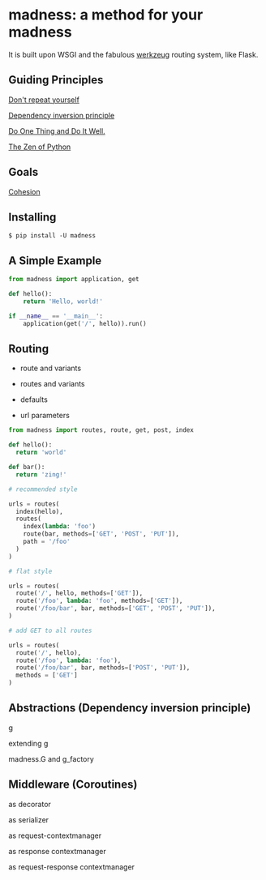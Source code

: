 # madness: a method for your madness

It is built upon WSGI and the fabulous [werkzeug](https://github.com/pallets/werkzeug) routing system, like Flask.



## Guiding Principles

[Don't repeat yourself](https://en.wikipedia.org/wiki/Don%27t_repeat_yourself)

[Dependency inversion principle](https://en.wikipedia.org/wiki/Dependency_inversion_principle)

[Do One Thing and Do It Well.](https://en.wikipedia.org/wiki/Unix_philosophy#Do_One_Thing_and_Do_It_Well)

[The Zen of Python](https://www.python.org/dev/peps/pep-0020/)

## Goals

[Cohesion](https://en.wikipedia.org/wiki/Cohesion_(computer_science))


## Installing

```console
$ pip install -U madness
```

## A Simple Example

```python
from madness import application, get

def hello():
    return 'Hello, world!'

if __name__ == '__main__':
    application(get('/', hello)).run()
```

## Routing

* route and variants

* routes and variants

* defaults

* url parameters

```python
from madness import routes, route, get, post, index

def hello():
  return 'world'

def bar():
  return 'zing!'

# recommended style

urls = routes(
  index(hello),
  routes(
    index(lambda: 'foo')
    route(bar, methods=['GET', 'POST', 'PUT']),
    path = '/foo'
  )
)

# flat style

urls = routes(
  route('/', hello, methods=['GET']),
  route('/foo', lambda: 'foo', methods=['GET']),
  route('/foo/bar', bar, methods=['GET', 'POST', 'PUT']),
)

# add GET to all routes

urls = routes(
  route('/', hello),
  route('/foo', lambda: 'foo'),
  route('/foo/bar', bar, methods=['POST', 'PUT']),
  methods = ['GET']
)


```

## Abstractions (Dependency inversion principle)

g

extending g

madness.G and g_factory


## Middleware (Coroutines)

as decorator

as serializer

as request-contextmanager

as response contextmanager

as request-response contextmanager
